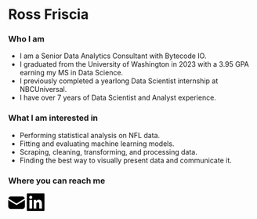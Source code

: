 # Ross Friscia

### Who I am

* I am a Senior Data Analytics Consultant with Bytecode IO.
* I graduated from the University of Washington in 2023 with a 3.95 GPA earning my MS in Data Science.
* I previously completed a yearlong Data Scientist internship at NBCUniversal.
* I have over 7 years of Data Scientist and Analyst experience.

### What I am interested in

* Performing statistical analysis on NFL data.
* Fitting and evaluating machine learning models.
* Scraping, cleaning, transforming, and processing data.
* Finding the best way to visually present data and communicate it.

### Where you can reach me
[![email](email.png)](mailto:rossfriscia14@gmail.com)
[![LinkedIn](linkedin.png)](https://www.linkedin.com/in/ross-friscia-data-scientist/)
<!--
**rafrisci/rafrisci** is a ✨ _special_ ✨ repository because its `README.md` (this file) appears on your GitHub profile.

Here are some ideas to get you started:

- 🔭 I’m currently working on ...
- 🌱 I’m currently learning ...
- 👯 I’m looking to collaborate on ...
- 🤔 I’m looking for help with ...
- 💬 Ask me about ...
- 📫 How to reach me: ...
- 😄 Pronouns: ...
- ⚡ Fun fact: ...
-->
